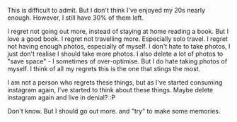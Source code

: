 This is difficult to admit. But I don't think I've enjoyed my 20s nearly enough. However, I still have 30% of them left.

I regret not going out more, instead of staying at home reading a book. But I love a good book.
I regret not travelling more. Especially solo travel.
I regret not having enough photos, especially of myself. I don't hate to take photos, I just don't realise I should take more photos. I also delete a lot of photos to "save space" - I sometimes of over-optimise. But I do hate taking photos of myself. I think of all my regrets this is the one that stings the most.

I am not a person who regrets these things, but as I've started consuming instagram again, I've started to think about these things. Maybe delete instagram again and live in denial? :P

Don't know. But I should go out more. and "try" to make some memories.
